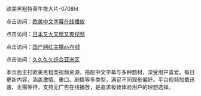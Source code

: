 欧美黑粗特黄午夜大片-0708ht

点击访问：<a href="https://bsdf-5f5.pages.dev/">欧美中文字幕在线播放</a>

点击访问：<a href="https://cfad.pages.dev/">日本又大又粗又爽视频</a>

点击访问：<a href="https://gfd-5xg.pages.dev/">国产网红主播av在线</a>

点击访问：<a href="https://fdhf-454.pages.dev/">久久久久综合亚洲区</a>

本页面主打欧美黑粗类视频资源，搭配中文字幕与多种题材，深受用户喜爱。每日更新内容，涵盖激情、重口、剧情等多类型，满足不同观影偏好。平台视频加载迅速、无需等待，支持无广告在线播放，是追求极致体验用户的理想选择。

<span style="display:none;">[Canonical link](https://github.com/songsot20250708/songsot12 ）</span>
